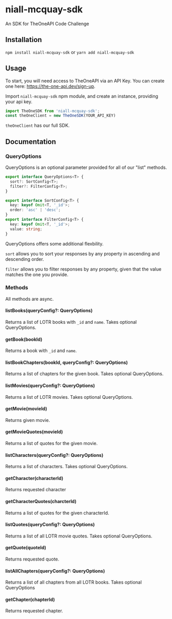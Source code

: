 # niall-mcquay-sdk
An SDK for TheOneAPI Code Challenge

## Installation
```npm install niall-mcquay-sdk```
or 
```yarn add niall-mcquay-sdk```


## Usage
To start, you will need access to TheOneAPI via an API Key. You can create one here: https://the-one-api.dev/sign-up.

Import `niall-mcquay-sdk` npm module, and create an instance, providing your api key. 

```ts 
import TheOneSDK from 'niall-mcquay-sdk';
const theOneClient = new TheOneSDK(YOUR_API_KEY)
```

`theOneClient` has our full SDK.

## Documentation

### QueryOptions

QueryOptions is an optional parameter provided for all of our "list" methods.

```ts
export interface QueryOptions<T> {
  sort?: SortConfig<T>;
  filter?: FilterConfig<T>;
}

export interface SortConfig<T> {
  key: keyof Omit<T, '_id'>;
  order: 'asc' | 'desc';
}
export interface FilterConfig<T> {
  key: keyof Omit<T, '_id'>;
  value: string;
}
```

QueryOptions offers some additional flexbility.

`sort` allows you to sort your responses by any property in ascending and descending order.

`filter` allows you to filter responses by any property, given that the value matches the one you provide.
### Methods
All methods are async.
#### listBooks(queryConfig?: QueryOptions)
Returns a list of LOTR books with `_id` and `name`. Takes optional QueryOptions.

#### getBook(bookId)
Returns a book with `_id` and `name`.

#### listBookChapters(bookId, queryConfig?: QueryOptions)
Returns a list of chapters for the given book. Takes optional QueryOptions.

#### listMovies(queryConfig?: QueryOptions)
Returns a list of LOTR movies. Takes optional QueryOptions.

#### getMovie(movieId)
Returns given movie.

#### getMovieQuotes(movieId)
Returns a list of quotes for the given movie.

#### listCharacters(queryConfig?: QueryOptions)
Returns a list of characters. Takes optional QueryOptions.

#### getCharacter(characterId)
Returns requested character

#### getCharacterQuotes(charcterId)
Returns a list of quotes for the given characterId.

#### listQuotes(queryConfig?: QueryOptions)
Returns a list of all LOTR movie quotes. Takes optional QueryOptions.

#### getQuote(quoteId)
Returns requested quote.

#### listAllChapters(queryConfig?: QueryOptions)
Returns a list of all chapters from all LOTR books. Takes optional QueryOptions

#### getChapter(chapterId)
Returns requested chapter.
